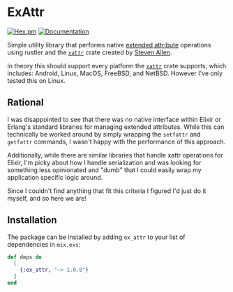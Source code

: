 # ExAttr
 [![Hex.pm](https://img.shields.io/hexpm/v/ecto.svg)](https://hex.pm/packages/ex_attr) [![Documentation](https://img.shields.io/badge/documentation-gray)](https://hexdocs.pm/ex_attr)

Simple utility library that performs native [extended attribute](https://man7.org/linux/man-pages/man7/xattr.7.html)
operations using rustler and the [`xattr`](https://github.com/Stebalien/xattr)
crate created by [Steven Allen](https://github.com/Stebalien).

In theory this should support every platform the [`xattr`](https://github.com/Stebalien/xattr) crate supports, which includes: Android, Linux, MacOS, FreeBSD, and NetBSD. However I've only tested this on Linux. 

## Rational
I was disappointed to see that there was no native interface within Elixir or Erlang's
standard libraries for managing extended attributes. While this can technically be worked
around by simply wrapping the `setfattr` and `getfattr` commands, I wasn't happy with the
performance of this approach.

Additionally, while there are similar libraries that handle xattr operations for Elixir,
I'm picky about how I handle serialization and was looking for something less opinionated
and "dumb" that I could easily wrap my application specific logic around.

Since I couldn't find anything that fit this criteria I figured I'd just do it myself, and so here we are!

## Installation

The package can be installed by adding `ex_attr` to your list of dependencies in `mix.exs`:

```elixir
def deps do
  [
    {:ex_attr, "~> 1.0.0"}
  ]
end
```
